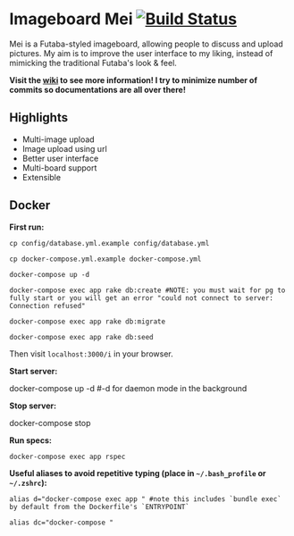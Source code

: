 # Imageboard Mei [![Build Status](https://travis-ci.org/szTheory/mei.svg?branch=master)](https://travis-ci.org/szTheory/mei)

Mei is a Futaba-styled imageboard, allowing people to discuss and upload pictures. My aim is to improve the user interface to my liking, instead of mimicking the traditional Futaba's look & feel.

**Visit the [wiki](https://github.com/lulalala/mei/wiki) to see more information! I try to minimize number of commits so documentations are all over there!**

## Highlights

* Multi-image upload
* Image upload using url
* Better user interface
* Multi-board support
* Extensible

## Docker
**First run:**

    cp config/database.yml.example config/database.yml

    cp docker-compose.yml.example docker-compose.yml

    docker-compose up -d

    docker-compose exec app rake db:create #NOTE: you must wait for pg to fully start or you will get an error "could not connect to server: Connection refused"

    docker-compose exec app rake db:migrate

    docker-compose exec app rake db:seed

Then visit `localhost:3000/i` in your browser.

**Start server:**

  docker-compose up -d #-d for daemon mode in the background

**Stop server:**

  docker-compose stop

**Run specs:**

    docker-compose exec app rspec

**Useful aliases to avoid repetitive typing (place in `~/.bash_profile` or `~/.zshrc`):**

    alias d="docker-compose exec app " #note this includes `bundle exec` by default from the Dockerfile's `ENTRYPOINT`

    alias dc="docker-compose "